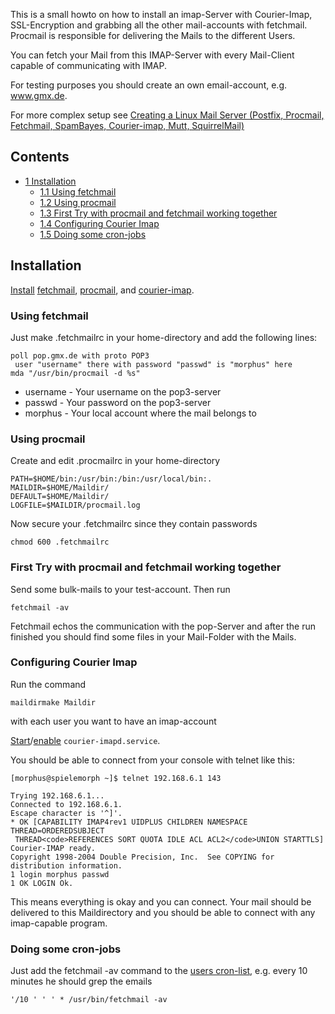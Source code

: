 This is a small howto on how to install an imap-Server with Courier-Imap, SSL-Encryption and grabbing all the other mail-accounts with fetchmail. Procmail is responsible for delivering the Mails to the different Users.

You can fetch your Mail from this IMAP-Server with every Mail-Client capable of communicating with IMAP.

For testing purposes you should create an own email-account, e.g. www.gmx.de.

For more complex setup see [Creating a Linux Mail Server (Postfix, Procmail, Fetchmail, SpamBayes, Courier-imap, Mutt, SquirrelMail)](http://www.hypexr.org/linux_mail_server.php)

## Contents

*   [1 Installation](#Installation)
    *   [1.1 Using fetchmail](#Using_fetchmail)
    *   [1.2 Using procmail](#Using_procmail)
    *   [1.3 First Try with procmail and fetchmail working together](#First_Try_with_procmail_and_fetchmail_working_together)
    *   [1.4 Configuring Courier Imap](#Configuring_Courier_Imap)
    *   [1.5 Doing some cron-jobs](#Doing_some_cron-jobs)

## Installation

[Install](/index.php/Install "Install") [fetchmail](https://www.archlinux.org/packages/?name=fetchmail), [procmail](https://www.archlinux.org/packages/?name=procmail), and [courier-imap](https://aur.archlinux.org/packages/courier-imap/).

### Using fetchmail

Just make .fetchmailrc in your home-directory and add the following lines:

```
poll pop.gmx.de with proto POP3
 user "username" there with password "passwd" is "morphus" here
mda "/usr/bin/procmail -d %s"

```

*   username - Your username on the pop3-server
*   passwd - Your password on the pop3-server
*   morphus - Your local account where the mail belongs to

### Using procmail

Create and edit .procmailrc in your home-directory

```
PATH=$HOME/bin:/usr/bin:/bin:/usr/local/bin:.
MAILDIR=$HOME/Maildir/
DEFAULT=$HOME/Maildir/
LOGFILE=$MAILDIR/procmail.log

```

Now secure your .fetchmailrc since they contain passwords

```
chmod 600 .fetchmailrc

```

### First Try with procmail and fetchmail working together

Send some bulk-mails to your test-account. Then run

```
fetchmail -av

```

Fetchmail echos the communication with the pop-Server and after the run finished you should find some files in your Mail-Folder with the Mails.

### Configuring Courier Imap

Run the command

```
maildirmake Maildir

```

with each user you want to have an imap-account

[Start](/index.php/Start "Start")/[enable](/index.php/Enable "Enable") `courier-imapd.service`.

You should be able to connect from your console with telnet like this:

 `[morphus@spielemorph ~]$ telnet 192.168.6.1 143` 
```
Trying 192.168.6.1...
Connected to 192.168.6.1.
Escape character is '^]'.
* OK [CAPABILITY IMAP4rev1 UIDPLUS CHILDREN NAMESPACE THREAD=ORDEREDSUBJECT
 THREAD<code>REFERENCES SORT QUOTA IDLE ACL ACL2</code>UNION STARTTLS] Courier-IMAP ready.
Copyright 1998-2004 Double Precision, Inc.  See COPYING for distribution information.
1 login morphus passwd
1 OK LOGIN Ok.

```

This means everything is okay and you can connect. Your mail should be delivered to this Maildirectory and you should be able to connect with any imap-capable program.

### Doing some cron-jobs

Just add the fetchmail -av command to the [users cron-list](/index.php/Cron "Cron"), e.g. every 10 minutes he should grep the emails

```
'/10 ' ' ' * /usr/bin/fetchmail -av

```